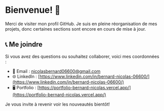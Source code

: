# Bienvenue! 👋

Merci de visiter mon profil GitHub. Je suis en pleine réorganisation de mes projets, donc certaines sections sont encore en cours de mise à jour.

## 📞 Me joindre

Si vous avez des questions ou souhaitez collaborer, voici mes coordonnées :

- 📧 Email : [nicolasbernard06600@gmail.com](mailto:nicolasbernard06600@gmail.com)
- 🌐 LinkedIn : [https://www.linkedin.com/in/bernard-nicolas-06600/](https://www.linkedin.com/in/bernard-nicolas-06600/)
- 🖥️ Portfolio : [https://portfolio-bernard-nicolas.vercel.app/](https://portfolio-bernard-nicolas.vercel.app/)

Je vous invite à revenir voir les nouveautés bientôt!
